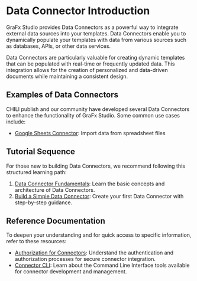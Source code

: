 # Data Connector Introduction

GraFx Studio provides Data Connectors as a powerful way to integrate external data sources into your templates. Data Connectors enable you to dynamically populate your templates with data from various sources such as databases, APIs, or other data services.

Data Connectors are particularly valuable for creating dynamic templates that can be populated with real-time or frequently updated data. This integration allows for the creation of personalized and data-driven documents while maintaining a consistent design.

## Examples of Data Connectors

CHILI publish and our community have developed several Data Connectors to enhance the functionality of GraFx Studio. Some common use cases include:

- [Google Sheets Connector](/GraFx-Studio/connectors/connector-google-sheets-data): Import data from spreadsheet files

## Tutorial Sequence

For those new to building Data Connectors, we recommend following this structured learning path:

1. [Data Connector Fundamentals](/GraFx-Developers/connectors/data-connector/data-connector-fundamentals/): Learn the basic concepts and architecture of Data Connectors.
2. [Build a Simple Data Connector](/GraFx-Developers/connectors/data-connector/build-a-simple-data-connector/): Create your first Data Connector with step-by-step guidance.

## Reference Documentation

To deepen your understanding and for quick access to specific information, refer to these resources:

- [Authorization for Connectors](/GraFx-Developers/connectors/authorization-for-connectors/): Understand the authentication and authorization processes for secure connector integration.
- [Connector CLI](/GraFx-Developers/connectors/connector-cli/): Learn about the Command Line Interface tools available for connector development and management.